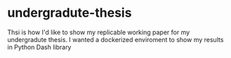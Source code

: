 # undergradute-thesis
 Thsi is how I'd like to show my replicable working paper for my undergradute thesis. I wanted a dockerized enviroment to show my results in Python Dash library
